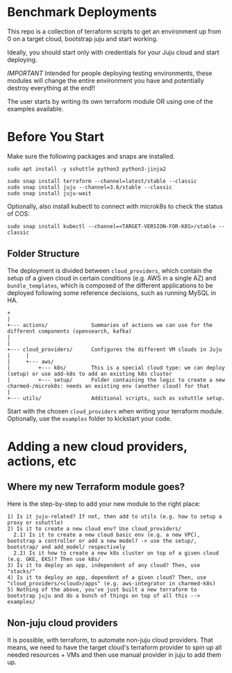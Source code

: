 # Benchmark Deployments

This repo is a collection of terraform scripts to get an environment up from 0 on a target cloud, bootstrap juju and start working.

Ideally, you should start only with credentials for your Juju cloud and start deploying.

*IMPORTANT* Intended for people deploying testing environments, these modules will change the entire environment you have and potentially destroy everything at the end!!

The user starts by writing its own terraform module OR using one of the examples available.

# Before You Start

Make sure the following packages and snaps are installed.

```
sudo apt install -y sshuttle python3 python3-jinja2
```

```
sudo snap install terraform --channel=latest/stable --classic
sudo snap install juju --channel=3.6/stable --classic
sudo snap install juju-wait
```

Optionally, also install kubectl to connect with microk8s to check the status of COS:
```
sudo snap install kubectl --channel=<TARGET-VERSION-FOR-K8S>/stable --classic
```

## Folder Structure

The deployment is divided between `cloud_providers`, which contain the setup of a given cloud in certain conditions (e.g. AWS in a single AZ) and `bundle_templates`, which is composed of the different applications to be deployed following some reference decisions, such as running MySQL in HA.

```
+
|
+--- actions/              Summaries of actions we can use for the different components (opensearch, kafka)
|
|
+--- cloud_providers/      Configures the different VM clouds in Juju
|     |
|     +--- aws/
|         +--- k8s/        This is a special cloud type: we can deploy (setup) or use add-k8s to add an existing k8s cluster
|         +--- setup/      Folder containing the logic to create a new charmed-/microk8s: needs an existing env (another cloud) for that
|
+--- utils/                Additional scripts, such as sshuttle setup.
```

Start with the chosen `cloud_providers` when writing your terraform module. Optionally, use the `examples` folder to kickstart your code.

# Adding a new cloud providers, actions, etc

## Where my new Terraform module goes?

Here is the step-by-step to add your new module to the right place:
```
1) Is it juju-related? If not, then add to utils (e.g. how to setup a proxy or sshuttle)
2) Is it to create a new cloud env? Use cloud_providers/
  2.1) Is it to create a new cloud basic env (e.g. a new VPC), bootstrap a controller or add a new model? -> use the setup/, bootstrap/ and add_model/ respectively
  2.2) Is it how to create a new k8s cluster on top of a given cloud (e.g. GKE, EKS)? Then use k8s/
3) Is it to deploy an app, independent of any cloud? Then, use "stacks/"
4) Is it to deploy an app, dependent of a given cloud? Then, use "cloud_providers/<cloud>/apps" (e.g. aws-integrator in charmed-k8s)
5) Nothing of the above, you've just built a new terraform to bootstrap juju and do a bunch of things on top of all this --> examples/
```

## Non-juju cloud providers

It is possible, with terraform, to automate non-juju cloud providers. That means, we need to have the target cloud's terraform provider to spin up all needed resources + VMs and then use manual provider in juju to add them up.

